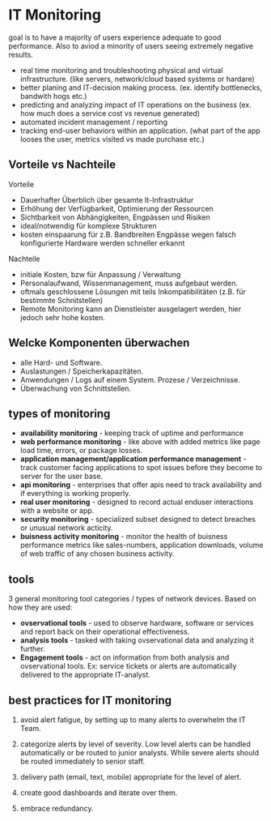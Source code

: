 # IT Monitoring
goal is to have a majority of users experience adequate to good performance. Also to aviod a minority of users seeing extremely negative results.

- real time monitoring and troubleshooting physical and virtual infrastructure. (like servers, network/cloud based systems or hardare)
- better planing and IT-decision making process. (ex. identify bottlenecks, bandwith hogs etc.)
- predicting and analyzing impact of IT operations on the business (ex. how much does a service cost vs revenue generated)
- automated incident management / reporting
- tracking end-user behaviors within an application. (what part of the app looses the user, metrics visited vs made purchase etc.)


## Vorteile vs Nachteile
Vorteile
- Dauerhafter Überblich über gesamte It-Infrastruktur
- Erhöhung der Verfügbarkeit, Optimierung der Ressourcen
- Sichtbarkeit von Abhängigkeiten, Engpässen und Risiken
- ideal/notwendig für komplexe Strukturen
- kosten einspaarung für z.B. Bandbreiten Engpässe wegen falsch konfigurierte Hardware werden schneller erkannt

Nachteile
- initiale Kosten, bzw für Anpassung / Verwaltung
- Personalaufwand, Wissenmanagement, muss aufgebaut werden.
- oftmals geschlossene Lösungen mit teils Inkompatibilitäten (z.B. für bestimmte Schnitstellen)
- Remote Monitoring kann an Dienstleister ausgelagert werden, hier jedoch sehr hohe kosten.


## Welcke Komponenten überwachen
- alle Hard- und Software.
- Auslastungen / Speicherkapazitäten.
- Anwendungen / Logs auf einem System. Prozese / Verzeichnisse.
- Überwachung von Schnittstellen.


## types of monitoring
- **availability monitoring** - keeping track of uptime and performance
- **web performance monitoring** - like above with added metrics like page load time, errors, or package losses.
- **application management/application performance management** - track customer facing applications to spot issues before they become to server for the user base.
- **api monitoring** - enterprises that offer apis need to track availability and if everything is working properly.
- **real user monitoring** - designed to record actual enduser interactions with a website or app.
- **security monitoring** - specialized subset designed to detect breaches or unusual network acticity.
- **buisness activity monitoring** - monitor the health of buisness performance metrics like sales-numbers, application downloads, volume of web traffic of any chosen business activity.


## tools
3 general monitoring tool categories / types of network devices. Based on how they are used:
- **ovservational tools** - used to observe hardware, software or services and report back on their operational effectiveness.
- **analysis tools** - tasked with taking ovservational data and analyzing it further.
- **Engagement tools** - act on information from both analysis and ovservational tools. Ex: service tickets or alerts are automatically delivered to the appropriate IT-analyst.


## best practices for IT monitoring
1. avoid alert fatigue, by setting up to many alerts to overwhelm the IT Team.

2. categorize alerts by level of severity. Low level alerts can be handled automatically or be routed to junior analysts. While severe alerts should be routed immediately to senior staff.

3. delivery path (email, text, mobile) appropriate for the level of alert.

4. create good dashboards and iterate over them.

5. embrace redundancy. 

